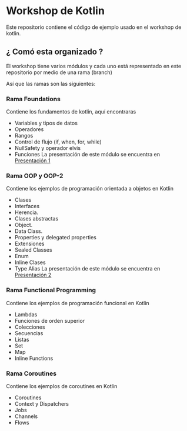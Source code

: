 # Workshop de Kotlin
Este repositorio contiene el código de ejemplo usado en el workshop de kotlin.

## ¿ Comó esta organizado ?
El workshop tiene varios módulos y cada uno está representado en este repositorio por medio de una rama (branch)

Así que las ramas son las siguientes:

### Rama Foundations
Contiene los fundamentos de kotlin, aquí encontraras
  - Variables y tipos de datos
  - Operadores
  - Rangos
  - Control de flujo (if, when, for, while)
  - NullSafety y operador elvis
  - Funciones
La presentación de este módulo se encuentra en [Presentación 1](https://docs.google.com/presentation/d/1MtAiObQStmQS-AiMw7VZAkjE09pvyMizNd3lXNn6HYc/edit?usp=sharing)
  
 
### Rama OOP y OOP-2
Contiene los ejemplos de programación orientada a objetos en Kotlin
  - Clases
  - Interfaces
  - Herencia.
  - Clases abstractas
  - Object.
  - Data Class.
  - Properties y delegated properties
  - Extensiones
  - Sealed Classes
  - Enum
  - Inline Clases
  - Type Alias
La presentación de este módulo se encuentra en [Presentación 2](https://docs.google.com/presentation/d/1JVhzRCsjtIxXDjBP7EfczMDYY1ayQ9Qfdo7E1KHiRxw/edit?usp=sharing)

  
### Rama Functional Programming
Contiene los ejemplos de programación funcional en Kotlin
  - Lambdas
  - Funciones de orden superior
  - Colecciones
  - Secuencias
  - Listas
  - Set
  - Map
  - Inline Functions
    
### Rama Coroutines
Contiene los ejemplos de coroutines en Kotlin
  - Coroutines
  - Context y Dispatchers
  - Jobs
  - Channels
  - Flows
